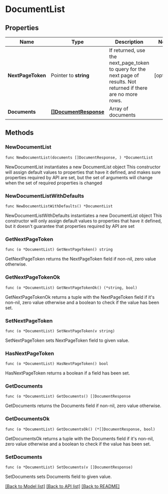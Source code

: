 # DocumentList

## Properties

Name | Type | Description | Notes
------------ | ------------- | ------------- | -------------
**NextPageToken** | Pointer to **string** | If returned, use the next_page_token to query for the next page of results. Not returned if there are no more rows. | [optional] 
**Documents** | [**[]DocumentResponse**](DocumentResponse.md) | Array of documents | 

## Methods

### NewDocumentList

`func NewDocumentList(documents []DocumentResponse, ) *DocumentList`

NewDocumentList instantiates a new DocumentList object
This constructor will assign default values to properties that have it defined,
and makes sure properties required by API are set, but the set of arguments
will change when the set of required properties is changed

### NewDocumentListWithDefaults

`func NewDocumentListWithDefaults() *DocumentList`

NewDocumentListWithDefaults instantiates a new DocumentList object
This constructor will only assign default values to properties that have it defined,
but it doesn't guarantee that properties required by API are set

### GetNextPageToken

`func (o *DocumentList) GetNextPageToken() string`

GetNextPageToken returns the NextPageToken field if non-nil, zero value otherwise.

### GetNextPageTokenOk

`func (o *DocumentList) GetNextPageTokenOk() (*string, bool)`

GetNextPageTokenOk returns a tuple with the NextPageToken field if it's non-nil, zero value otherwise
and a boolean to check if the value has been set.

### SetNextPageToken

`func (o *DocumentList) SetNextPageToken(v string)`

SetNextPageToken sets NextPageToken field to given value.

### HasNextPageToken

`func (o *DocumentList) HasNextPageToken() bool`

HasNextPageToken returns a boolean if a field has been set.

### GetDocuments

`func (o *DocumentList) GetDocuments() []DocumentResponse`

GetDocuments returns the Documents field if non-nil, zero value otherwise.

### GetDocumentsOk

`func (o *DocumentList) GetDocumentsOk() (*[]DocumentResponse, bool)`

GetDocumentsOk returns a tuple with the Documents field if it's non-nil, zero value otherwise
and a boolean to check if the value has been set.

### SetDocuments

`func (o *DocumentList) SetDocuments(v []DocumentResponse)`

SetDocuments sets Documents field to given value.



[[Back to Model list]](../README.md#documentation-for-models) [[Back to API list]](../README.md#documentation-for-api-endpoints) [[Back to README]](../README.md)


